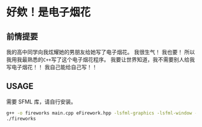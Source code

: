 # 好欸！是电子烟花

## 前情提要

我的高中同学向我炫耀她的男朋友给她写了电子烟花。
我很生气！
我也要！
所以我用我最熟悉的`C++`写了这个电子烟花程序。
我要让世界知道，我不需要别人给我写电子烟花！！
我自己能给自己写！！

## USAGE

需要 SFML 库，请自行安装。

```bash
g++ -o fireworks main.cpp eFirework.hpp -lsfml-graphics -lsfml-window -lsfml-system
./fireworks
```
